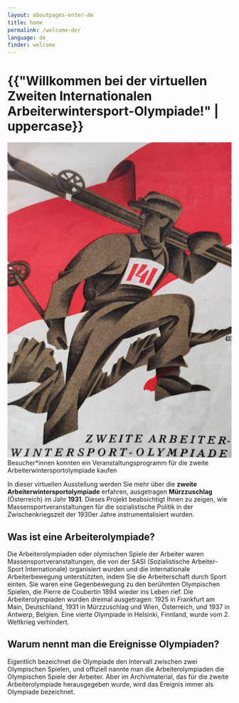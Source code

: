 ```yaml
---
layout: aboutpages-enter-de
title: home
permalink: /welcome-de/
language: de
finder: welcome
---
```

<!--users find general information about the olympiad here, when they start into the exhibition-->
<div class="mx-auto">
    <div class="row">
        <h1 class="start-heading">{{"Willkommen bei der virtuellen Zweiten Internationalen Arbeiterwintersport-Olympiade!" | uppercase}}</h1>
    </div>
    <div class="row">
        <div class="col-sm-5">
            <div>
                <img src="../media/festfuehrer.jpg" class="img-fluid" alt="Veranstaltungsprogramm">Besucher*innen konnten ein Veranstaltungsprogramm für die zweite Arbeiterwintersportolympiade kaufen
            </div>
        </div>
        <div class="col-sm-7">
            <div>
                <p class="intro-text">In dieser virtuellen Ausstellung werden Sie mehr über die <b>zweite Arbeiterwintersportolympiade</b> erfahren, ausgetragen <b>Mürzzuschlag</b> (Österreich) im Jahr <b>1931</b>. Dieses Projekt beabsichtigt Ihnen zu zeigen, wie Massensportveranstaltungen für die sozialistische Politik in der Zwischenkriegszeit der 1930er Jahre instrumentalisiert wurden.</p>
                <h2 class="home2">Was ist eine Arbeiterolympiade?</h2>
                <p class="intro-text">Die Arbeiterolympiaden oder olymischen Spiele der Arbeiter waren Massensportveranstaltungen, die von der SASI (Sozialistische Arbeiter-Sport Internationale) organisiert wurden und die internationale Arbeiterbewegung unterstützten, indem Sie die Arbeiterschaft durch Sport einten. Sie waren eine Gegenbewegung zu den berühmten Olympischen Spielen, die Pierre de Coubertin 1894 wieder ins Leben rief. Die Arbeiterolympiaden wurden dreimal ausgetragen: 1925 in Frankfurt am Main, Deutschland, 1931 in Mürzzuschlag und Wien, Österreich, und 1937 in Antwerp, Belgien. Eine vierte Olympiade in Helsinki, Finnland, wurde vom 2. Weltkrieg verhindert.</p>
                <h2 class="home2">Warum nennt man die Ereignisse Olympiaden?</h2>
                <p class="intro-text">Eigentlich bezeichnet die Olympiade den Intervall zwischen zwei Olympischen Spielen, und offiziell nannte man die Arbeiterolympiaden die Olympischen Spiele der Arbeiter. Aber im Archivmaterial, das für die zweite Arbeiterolympiade herausgegeben wurde, wird das Ereignis immer als Olympiade bezeichnet.</p>
            </div>
        </div>
    </div>
</div>